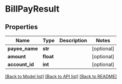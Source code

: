 # BillPayResult

## Properties
Name | Type | Description | Notes
------------ | ------------- | ------------- | -------------
**payee_name** | **str** |  | [optional] 
**amount** | **float** |  | [optional] 
**account_id** | **int** |  | [optional] 

[[Back to Model list]](../README.md#documentation-for-models) [[Back to API list]](../README.md#documentation-for-api-endpoints) [[Back to README]](../README.md)


